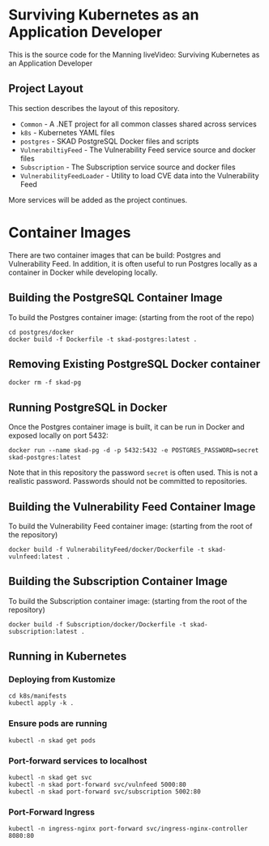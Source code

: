 # Surviving Kubernetes as an Application Developer

This is the source code for the Manning liveVideo: Surviving Kubernetes as an Application Developer

## Project Layout

This section describes the layout of this repository.

* `Common` - A .NET project for all common classes shared across services
* `k8s` - Kubernetes YAML files
* `postgres` - SKAD PostgreSQL Docker files and scripts
* `VulnerabiltiyFeed` - The Vulnerability Feed service source and docker files
* `Subscription` - The Subscription service source and docker files
* `VulnerabilityFeedLoader` - Utility to load CVE data into the Vulnerability Feed

More services will be added as the project continues.

# Container Images

There are two container images that can be build: Postgres and Vulnerability Feed. In addition, it is often useful to run Postgres locally as a container in Docker while developing locally.

## Building the PostgreSQL Container Image

To build the Postgres container image: (starting from the root of the repo)

```
cd postgres/docker
docker build -f Dockerfile -t skad-postgres:latest .
```

## Removing Existing PostgreSQL Docker container

```
docker rm -f skad-pg
```

## Running PostgreSQL in Docker

Once the Postgres container image is built, it can be run in Docker and exposed locally on port 5432:

```
docker run --name skad-pg -d -p 5432:5432 -e POSTGRES_PASSWORD=secret skad-postgres:latest
```

Note that in this repository the password `secret` is often used. This is not a realistic password. Passwords should not be committed to repositories.

## Building the Vulnerability Feed Container Image

To build the Vulnerability Feed container image: (starting from the root of the repository)

```
docker build -f VulnerabilityFeed/docker/Dockerfile -t skad-vulnfeed:latest .
```

## Building the Subscription Container Image

To build the Subscription container image: (starting from the root of the repository)

```
docker build -f Subscription/docker/Dockerfile -t skad-subscription:latest .
```

## Running in Kubernetes

### Deploying from Kustomize

```
cd k8s/manifests
kubectl apply -k .
```

### Ensure pods are running

```
kubectl -n skad get pods
```

### Port-forward services to localhost

```
kubectl -n skad get svc
kubectl -n skad port-forward svc/vulnfeed 5000:80
kubectl -n skad port-forward svc/subscription 5002:80
```

### Port-Forward Ingress

```
kubectl -n ingress-nginx port-forward svc/ingress-nginx-controller 8080:80 
```